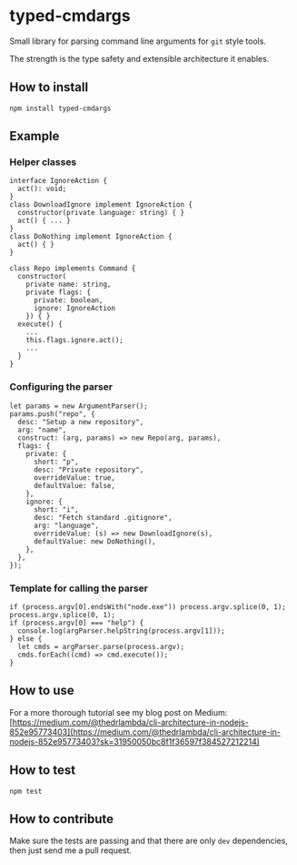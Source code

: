 # typed-cmdargs

Small library for parsing command line arguments for `git` style tools. 

The strength is the type safety and extensible architecture it enables.

## How to install

```
npm install typed-cmdargs
```

## Example

### Helper classes

```
interface IgnoreAction {
  act(): void;
}
class DownloadIgnore implement IgnoreAction {
  constructor(private language: string) { }
  act() { ... }
}
class DoNothing implement IgnoreAction {
  act() { }
}

class Repo implements Command {
  constructor(
    private name: string, 
    private flags: { 
      private: boolean, 
      ignore: IgnoreAction 
    }) { }
  execute() { 
    ...
    this.flags.ignore.act();
    ...
  }
}
```

### Configuring the parser

```
let params = new ArgumentParser();
params.push("repo", {
  desc: "Setup a new repository",
  arg: "name",
  construct: (arg, params) => new Repo(arg, params),
  flags: {
    private: {
      short: "p",
      desc: "Private repository",
      overrideValue: true,
      defaultValue: false,
    },
    ignore: {
      short: "i",
      desc: "Fetch standard .gitignore",
      arg: "language",
      overrideValue: (s) => new DownloadIgnore(s),
      defaultValue: new DoNothing(),
    },
  },
});
```

### Template for calling the parser

```
if (process.argv[0].endsWith("node.exe")) process.argv.splice(0, 1);
process.argv.splice(0, 1);
if (process.argv[0] === "help") {
  console.log(argParser.helpString(process.argv[1]));
} else {
  let cmds = argParser.parse(process.argv);
  cmds.forEach((cmd) => cmd.execute());
}
```

## How to use

For a more thorough tutorial see my blog post on Medium: [https://medium.com/@thedrlambda/cli-architecture-in-nodejs-852e95773403](https://medium.com/@thedrlambda/cli-architecture-in-nodejs-852e95773403?sk=31950050bc8f1f36597f384527212214)

## How to test

```
npm test
```

## How to contribute

Make sure the tests are passing and that there are only `dev` dependencies, then just send me a pull request. 

